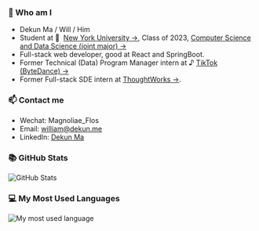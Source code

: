### 🙋‍ Who am I
+ Dekun Ma / Will / Him
+ Student at 🏫 &nbsp;[New York University →](https://nyu.edu), Class of 2023, [Computer Science and Data Science (joint major) →](https://cs.nyu.edu/home/undergrad/major_programs.html)
+ Full-stack web developer, good at React and SpringBoot.
+ Former Technical (Data) Program Manager intern at ♪ [TikTok (ByteDance) →](https://www.tiktok.com/about?lang=en)
+ Former Full-stack SDE intern at [ThoughtWorks →](https://www.thoughtworks.com/).

### 📫 Contact me
+ Wechat: Magnoliae_Flos
+ Email: william@dekun.me
+ LinkedIn: [Dekun Ma](https://www.linkedin.com/in/dekunma)

### 📚 GitHub Stats
![GitHub Stats](https://github-readme-stats.vercel.app/api?username=dekunma&show_icons=true&theme=dracula)

### 💻 My Most Used Languages
![My most used language](https://github-readme-stats.vercel.app/api/top-langs/?username=dekunma&layout=compact&theme=dracula)
